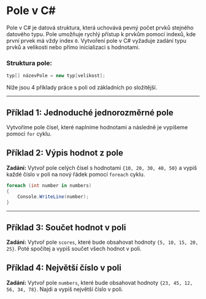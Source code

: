 # Pole v C#

Pole v C# je datová struktura, která uchovává pevný počet prvků stejného datového typu. Pole umožňuje rychlý přístup k prvkům pomocí indexů, kde první prvek má vždy index `0`. Vytvoření pole v C# vyžaduje zadání typu prvků a velikosti nebo přímo inicializaci s hodnotami.

### Struktura pole:

``` csharp
typ[] názevPole = new typ[velikost];
```

Níže jsou 4 příklady práce s poli od základních po složitější.

---

## Příklad 1: Jednoduché jednorozměrné pole

Vytvoříme pole čísel, které naplníme hodnotami a následně je vypíšeme pomocí `for` cyklu.


## Příklad 2: Výpis hodnot z pole

**Zadání:** Vytvoř pole celých čísel s hodnotami `{10, 20, 30, 40, 50}` a vypiš každé číslo v poli na nový řádek pomocí `foreach` cyklu.

``` csharp
foreach (int number in numbers)
{
    Console.WriteLine(number);
}
```

---

## Příklad 3: Součet hodnot v poli

**Zadání:** Vytvoř pole `scores`, které bude obsahovat hodnoty `{5, 10, 15, 20, 25}`. Poté spočítej a vypiš součet všech hodnot v poli.



## Příklad 4: Největší číslo v poli

**Zadání:** Vytvoř pole `numbers`, které bude obsahovat hodnoty `{23, 45, 12, 56, 34, 78}`. Najdi a vypiš největší číslo v poli.


